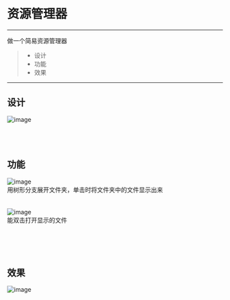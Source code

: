 # 资源管理器
------

做一个简易资源管理器
> * 设计
> * 功能
> * 效果

------

## 设计
![image](https://github.com/luguanxing/Windows-C-Projects/blob/master/20-%E7%AE%80%E6%98%93%E8%B5%84%E6%BA%90%E7%AE%A1%E7%90%86%E5%99%A8/pictures/1.jpg?raw=true)<br>
<br><br><br>
## 功能
![image](https://github.com/luguanxing/Windows-C-Projects/blob/master/20-%E7%AE%80%E6%98%93%E8%B5%84%E6%BA%90%E7%AE%A1%E7%90%86%E5%99%A8/pictures/treectrl.gif?raw=true)<br>
用树形分支展开文件夹，单击时将文件夹中的文件显示出来<br><br><br>
![image](https://github.com/luguanxing/Windows-C-Projects/blob/master/20-%E7%AE%80%E6%98%93%E8%B5%84%E6%BA%90%E7%AE%A1%E7%90%86%E5%99%A8/pictures/listctrl.gif?raw=true)<br>
能双击打开显示的文件<br><br>
<br><br><br>
## 效果
![image](https://github.com/luguanxing/Windows-C-Projects/blob/master/20-%E7%AE%80%E6%98%93%E8%B5%84%E6%BA%90%E7%AE%A1%E7%90%86%E5%99%A8/pictures/0.jpg?raw=true)<br>



